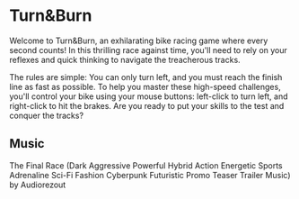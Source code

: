 # Turn&Burn
 Welcome to Turn&Burn, an exhilarating bike racing game where every second counts! In this thrilling race against time, you'll need to rely on your reflexes and quick thinking to navigate the treacherous tracks.

The rules are simple: You can only turn left, and you must reach the finish line as fast as possible. To help you master these high-speed challenges, you'll control your bike using your mouse buttons: left-click to turn left, and right-click to hit the brakes. Are you ready to put your skills to the test and conquer the tracks?

## Music
The Final Race (Dark Aggressive Powerful Hybrid Action Energetic Sports Adrenaline Sci-Fi Fashion Cyberpunk Futuristic Promo Teaser Trailer Music) by Audiorezout
